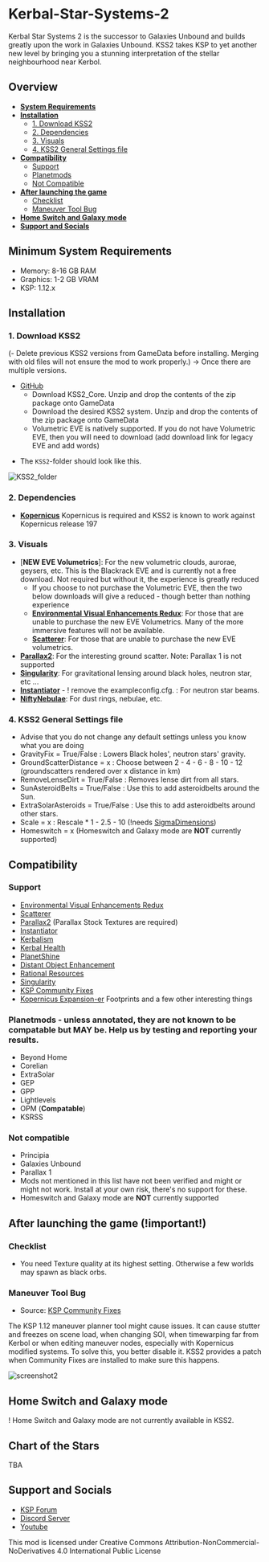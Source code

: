 # Kerbal-Star-Systems-2

Kerbal Star Systems 2 is the successor to Galaxies Unbound and builds greatly upon the work in Galaxies Unbound.  KSS2 takes KSP to yet another new level by bringing you a stunning interpretation of the stellar neighbourhood near Kerbol.


## Overview
   - [**System Requirements**](https://github.com/StarCrusher96/Kerbal-Star-Systems-2/blob/main/README.md#system-requirements)
   - [**Installation**](https://github.com/StarCrusher96/Kerbal-Star-Systems-2/blob/main/README.md#installation)
      - [1. Download KSS2](https://github.com/StarCrusher96/Kerbal-Star-Systems-2/blob/main/README.md#1-download-gu)
      - [2. Dependencies](https://github.com/StarCrusher96/Kerbal-Star-Systems-2/blob/main/README.md#2-dependencies)
      - [3. Visuals](https://github.com/StarCrusher96/Kerbal-Star-Systems-2/blob/main/README.md#3-visuals)
      - [4. KSS2 General Settings file](https://github.com/StarCrusher96/Kerbal-Star-Systems-2/blob/main/README.md#4-gu-general-settings-file)
   - [**Compatibility**](https://github.com/StarCrusher96/Kerbal-Star-Systems-2/blob/main/README.md#compatibility)
      - [Support](https://github.com/StarCrusher96/Kerbal-Star-Systems-2/blob/main/README.md#support)
      - [Planetmods](https://github.com/StarCrusher96/Kerbal-Star-Systems-2/blob/main/README.md#planetmods)
      - [Not Compatible](https://github.com/StarCrusher96/Kerbal-Star-Systems-2/blob/main/README.md#not-compatible)
   - [**After launching the game**](https://github.com/StarCrusher96/Kerbal-Star-Systems-2/blob/main/README.md#after-launching-the-game-important)
      - [Checklist](https://github.com/StarCrusher96/Kerbal-Star-Systems-2/blob/main/README.md#checklist)
      - [Maneuver Tool Bug](https://github.com/StarCrusher96/Kerbal-Star-Systems-2/blob/main/README.md#maneuver-tool-bug)
   - [**Home Switch and Galaxy mode**](https://github.com/StarCrusher96/Kerbal-Star-Systems-2/blob/main/README.md#home-switch-and-galaxy-mode)
   - [**Support and Socials**](https://github.com/StarCrusher96/Kerbal-Star-Systems-2/blob/main/README.md#support-and-socials)


##


## Minimum System Requirements
   * Memory: 8-16 GB RAM
   * Graphics: 1-2 GB VRAM
   * KSP: 1.12.x
   
   
## Installation 
### 1. Download KSS2    
  (- Delete previous KSS2 versions from GameData before installing. Merging with old files will not ensure the mod to work properly.) -> Once there are multiple versions.
  - [GitHub](https://github.com/StarCrusher96/Kerbal-Star-Systems-2/releases) 
       - Download KSS2_Core.  Unzip and drop the contents of the zip package onto GameData
       - Download the desired KSS2 system.  Unzip and drop the contents of the zip package onto GameData
       - Volumetric EVE is natively supported.  If you do not have Volumetric EVE, then you will need to download (add download link for legacy EVE and add words)
  * The `KSS2`-folder should look like this.


![KSS2_folder](https://github.com/StarCrusher96/Kerbal-Star-Systems-2/assets/55005980/9f773d65-159e-4a20-ba96-8f22e1badbfb)


### 2. Dependencies
 * [**Kopernicus**](https://github.com/kopernicus/kopernicus/releases) Kopernicus is required and KSS2 is known to work against Kopernicus release 197
 
### 3. Visuals  
   * [**NEW EVE Volumetrics**]: For the new volumetric clouds, aurorae, geysers, etc. This is the Blackrack EVE and is currently not a free download.  Not required but without it, the experience is greatly reduced
       - If you choose to not purchase the Volumetric EVE, then the two below downloads will give a reduced - though better than nothing experience
       - [**Environmental Visual Enhancements Redux**](https://github.com/LGhassen/EnvironmentalVisualEnhancements/releases/): For those that are unable to purchase the new EVE Volumetrics. Many of the more immersive features will not be available.
       - [**Scatterer**](https://github.com/LGhassen/Scatterer/releases): For those that are unable to purchase the new EVE volumetrics.
   * [**Parallax2**](https://forum.kerbalspaceprogram.com/topic/209714-112x-parallax-pbr-terrain-and-surface-objects-202/): For the interesting ground scatter.  Note: Parallax 1 is not supported
   * [**Singularity**](https://github.com/LGhassen/Singularity/releases): For gravitational lensing around black holes, neutron star, etc ...
   * [**Instantiator**](https://forum.kerbalspaceprogram.com/index.php?/topic/168992-13x-instantiator/) - ! remove the exampleconfig.cfg. : For neutron star beams.
   * [**NiftyNebulae**](https://github.com/RJVB09/NiftyNebulae/releases): For dust rings, nebulae, etc.
   
### 4. KSS2 General Settings file 
   - Advise that you do not change any default settings unless you know what you are doing
   - GravityFix = True/False : Lowers Black holes', neutron stars' gravity.
   - GroundScatterDistance = x : Choose between 2 - 4 - 6 - 8 - 10 - 12 (groundscatters rendered over x distance in km)
   - RemoveLenseDirt = True/False : Removes lense dirt from all stars.
   - SunAsteroidBelts = True/False : Use this to add asteroidbelts around the Sun.
   - ExtraSolarAsteroids = True/False : Use this to add asteroidbelts around other stars.
   - Scale = x : Rescale * 1 - 2.5 - 10 (!needs [SigmaDimensions](https://github.com/Sigma88/Sigma-Dimensions/releases))
   - Homeswitch = x (Homeswitch and Galaxy mode are **NOT** currently supported)


## Compatibility  
### Support 
   - [Environmental Visual Enhancements Redux](https://forum.kerbalspaceprogram.com/index.php?/topic/196411-19-112x-eve-redux-performance-enhanced-eve-maintenance-v11171-09092022/) 
   - [Scatterer](https://forum.kerbalspaceprogram.com/index.php?/topic/103963-wip19x-112x-scatterer-atmospheric-scattering-00838-14082022-scattering-improvements-in-game-atmo-generation-and-multi-sun-support/#:~:text=Scatterer%20is%20a%20graphical%20mod,Atmospheric%20scattering)
   - [Parallax2](https://forum.kerbalspaceprogram.com/index.php?/topic/209714-112x-parallax-pbr-terrain-and-surface-objects-202/) (Parallax Stock Textures are required)
   - [Instantiator](https://forum.kerbalspaceprogram.com/index.php?/topic/168992-13x-instantiator/)
   - [Kerbalism](https://forum.kerbalspaceprogram.com/index.php?/topic/190382-15-110-kerbalism-311/)
   - [Kerbal Health](https://forum.kerbalspaceprogram.com/index.php?/topic/155313-18-kerbal-health-163-2022-12-25/)
   - [PlanetShine](https://forum.kerbalspaceprogram.com/index.php?/topic/173138-112x-planetshine-0266-feb-22-2022/)
   - [Distant Object Enhancement](https://forum.kerbalspaceprogram.com/index.php?/topic/189759-18-112x-distant-object-enhancement-continued-v2031-29-september-2021/)
   - [Rational Resources](https://forum.kerbalspaceprogram.com/index.php?/topic/184875-rational-resources-142-dec-25-2022/)
   - [Singularity](https://github.com/LGhassen/Singularity/releases)
   - [KSP Community Fixes](https://forum.kerbalspaceprogram.com/index.php?/topic/204002-18-112-kspcommunityfixes-bugfixes-and-qol-tweaks/)
   - [Kopernicus Expansion-er](https://forum.kerbalspaceprogram.com/topic/195844-110-112-kopernicus-expansion-continued-er/) Footprints and a few other interesting things

### Planetmods - unless annotated, they are not known to be compatable but MAY be. Help us by testing and reporting your results.
   - Beyond Home
   - Corelian
   - ExtraSolar
   - GEP
   - GPP
   - Lightlevels 
   - OPM (**Compatable**)
   - KSRSS

### Not compatible
   - Principia
   - Galaxies Unbound
   - Parallax 1
   - Mods not mentioned in this list have not been verified and might or might not work. Install at your own risk, there's no support for these.
   - Homeswitch and Galaxy mode are **NOT** currently supported


## After launching the game (!important!)
### Checklist
  * You need Texture quality at its highest setting. Otherwise a few worlds may spawn as black orbs. 

### Maneuver Tool Bug
   * Source: [KSP Community Fixes](https://forum.kerbalspaceprogram.com/index.php?/topic/204002-18-112-kspcommunityfixes-bugfixes-and-qol-tweaks/) 
   
The KSP 1.12 maneuver planner tool might cause issues. It can cause stutter and freezes on scene load, when changing SOI, when timewarping far from Kerbol or when editing maneuver nodes, especially with Kopernicus modified systems. To solve this, you better disable it. 
KSS2 provides a patch when Community Fixes are installed to make sure this happens.

  ![screenshot2](https://raw.githubusercontent.com/KSPModdingLibs/KSPCommunityFixes/master/Screenshots/settings.gif)


## Home Switch and Galaxy mode
  ! Home Switch and Galaxy mode are not currently available in KSS2. 

## Chart of the Stars

TBA


## Support and Socials
  - [KSP Forum](https://forum.kerbalspaceprogram.com/topic/220876-111x-112x-kerbal-star-systems-2%E2%84%A2-dev/#comment-4358988)  
  - [Discord Server](https://discord.gg/acUttYPXd5)
  - [Youtube](https://www.youtube.com/channel/UCrEUo4-6hNuVxUPEKNv8EcA)  


This mod is licensed under Creative Commons Attribution-NonCommercial-NoDerivatives 4.0 International Public License
